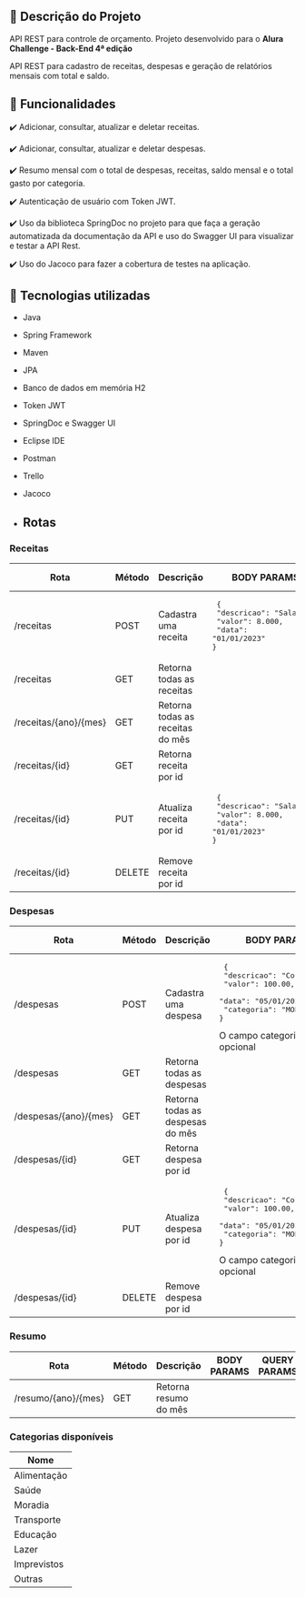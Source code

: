 ## 📖 Descrição do Projeto

API REST para controle de orçamento. Projeto desenvolvido para o **Alura Challenge - Back-End 4ª edição**

API REST para cadastro de receitas, despesas e geração de relatórios mensais com total e saldo.

## 🔨 Funcionalidades

✔️ Adicionar, consultar, atualizar e deletar receitas.

✔️ Adicionar, consultar, atualizar e deletar despesas.

✔️ Resumo mensal com o total de despesas, receitas, saldo mensal e o total gasto por categoria.

✔️ Autenticação de usuário com Token JWT.

✔️ Uso da biblioteca SpringDoc no projeto para que faça a geração automatizada da documentação da API e uso do Swagger UI para visualizar e testar a API Rest.

✔️ Uso do Jacoco para fazer a cobertura de testes na aplicação.



## 🧰 Tecnologias utilizadas
* Java
* Spring Framework
* Maven
* JPA
* Banco de dados em memória H2
* Token JWT
* SpringDoc e Swagger UI
* Eclipse IDE
* Postman
* Trello
* Jacoco

* ## Rotas

### Receitas
| Rota | Método | Descrição | BODY PARAMS | QUERY PARAMS |
| --- | --- | --- | --- | --- |
| /receitas | POST | Cadastra uma receita | <pre> {<br> "descricao": "Salario",<br> "valor": 8.000,<br> "data": "01/01/2023"<br>} </pre> |  |
| /receitas | GET | Retorna todas as receitas |  | descricao (opcional) |
| /receitas/{ano}/{mes} | GET | Retorna todas as receitas do mês |  |  |
| /receitas/{id} | GET | Retorna receita por id |  |  |
| /receitas/{id} | PUT | Atualiza receita por id | <pre> {<br> "descricao": "Salario",<br> "valor": 8.000,<br> "data": "01/01/2023"<br>} </pre> |  |
| /receitas/{id} | DELETE | Remove receita por id |  |  |

### Despesas
| Rota | Método | Descrição | BODY PARAMS | QUERY PARAMS |
| --- | --- | --- | --- | --- |
| /despesas | POST | Cadastra uma despesa |  <pre> {<br> "descricao": "Condominio",<br> "valor": 100.00,<br> "data": "05/01/2023",<br> "categoria": "MORADIA"<br>} </pre> O campo categoria é opcional |  |
| /despesas | GET | Retorna todas as despesas |  | descricao (opcional) |
| /despesas/{ano}/{mes} | GET | Retorna todas as despesas do mês |  |  |
| /despesas/{id} | GET | Retorna despesa por id |  |  |
| /despesas/{id} | PUT | Atualiza despesa por id |  <pre> {<br> "descricao": "Condominio",<br> "valor": 100.00,<br> "data": "05/01/2023",<br> "categoria": "MORADIA"<br>} </pre> O campo categoria é opcional  |  |
| /despesas/{id} | DELETE | Remove despesa por id |  |  |

### Resumo
| Rota | Método | Descrição | BODY PARAMS | QUERY PARAMS |
| --- | --- | --- | --- | --- |
| /resumo/{ano}/{mes} | GET | Retorna resumo do mês |  |  |

### Categorias disponíveis
| Nome |
| --- |
| Alimentação |
| Saúde |
| Moradia |
| Transporte |
| Educação |
| Lazer |
| Imprevistos |
| Outras |


